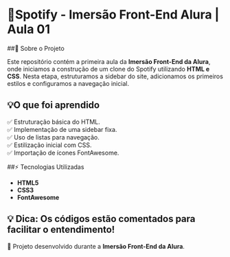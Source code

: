 # 🎵Spotify - Imersão Front-End Alura | Aula 01

##📌 Sobre o Projeto 

Este repositório contém a primeira aula da **Imersão Front-End da Alura**, onde iniciamos a construção de um clone do Spotify utilizando **HTML e CSS**. Nesta etapa, estruturamos a sidebar do site, adicionamos os primeiros estilos e configuramos a navegação inicial.

## 💡O que foi aprendido

✅ Estruturação básica do HTML.  
✅ Implementação de uma sidebar fixa.  
✅ Uso de listas para navegação.  
✅ Estilização inicial com CSS.  
✅ Importação de ícones FontAwesome.  

##⚡ Tecnologias Utilizadas

- **HTML5**
- **CSS3**
- **FontAwesome**

💡 **Dica:** Os códigos estão comentados para facilitar o entendimento!
---
🚀 Projeto desenvolvido durante a **Imersão Front-End da Alura**.

